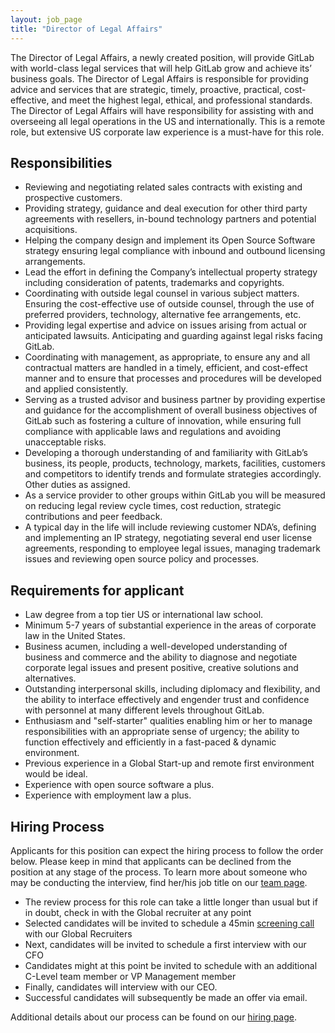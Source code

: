 ```yaml
---
layout: job_page
title: "Director of Legal Affairs"
---
```


The Director of Legal Affairs, a newly created position, will provide GitLab with world-class legal services that will help GitLab grow and achieve its’ business goals. The Director of Legal Affairs is responsible for providing advice and services that are strategic, timely, proactive, practical, cost-effective, and meet the highest legal, ethical, and professional standards. The Director of Legal Affairs will have responsibility for assisting with and overseeing all legal operations in the US and internationally. This is a remote role, but extensive US corporate law experience is a must-have for this role. 

## Responsibilities

- Reviewing and negotiating related sales contracts with existing and prospective customers.  
- Providing strategy, guidance and deal execution for other third party agreements with resellers, in-bound technology partners and potential acquisitions.
- Helping the company design and implement its Open Source Software strategy ensuring legal compliance with inbound and outbound licensing arrangements.
- Lead the effort in defining the Company’s intellectual property strategy including consideration of patents, trademarks and copyrights.
- Coordinating with outside legal counsel in various subject matters. Ensuring the cost-effective use of outside counsel, through the use of preferred providers, technology, alternative fee arrangements, etc.
- Providing legal expertise and advice on issues arising from actual or anticipated lawsuits. Anticipating and guarding against legal risks facing GitLab. 
- Coordinating with management, as appropriate, to ensure any and all contractual matters are handled in a timely, efficient, and cost-effect manner and to ensure that processes and procedures will be developed and applied consistently.
- Serving as a trusted advisor and business partner by providing expertise and guidance for the accomplishment of overall business objectives of GitLab such as fostering a culture of innovation, while ensuring full compliance with applicable laws and regulations and avoiding unacceptable risks. 
- Developing a thorough understanding of and familiarity with GitLab’s business, its people, products, technology, markets, facilities, customers and competitors to identify trends and formulate strategies accordingly. Other duties as assigned.
- As a service provider to other groups within GitLab you will be measured on reducing legal review cycle times, cost reduction, strategic contributions and peer feedback.
- A typical day in the life will include reviewing customer NDA’s, defining and implementing an IP strategy, negotiating several end user license agreements, responding to employee legal issues, managing trademark issues and reviewing open source policy and processes.

## Requirements for applicant

- Law degree from a top tier US or international law school.
- Minimum 5-7 years of substantial experience in the areas of corporate law in the United States.
- Business acumen, including a well-developed understanding of business and commerce and the ability to diagnose and negotiate corporate legal issues and present positive, creative solutions and alternatives.
- Outstanding interpersonal skills, including diplomacy and flexibility, and the ability to interface effectively and engender trust and confidence with personnel at many different levels throughout GitLab. 
- Enthusiasm and "self-starter" qualities enabling him or her to manage responsibilities with an appropriate sense of urgency; the ability to function effectively and efficiently in a fast-paced & dynamic environment. 
- Previous experience in a Global Start-up and remote first environment would be ideal.
- Experience with open source software a plus.
- Experience with employment law a plus.


## Hiring Process


Applicants for this position can expect the hiring process to follow the order below. Please keep in mind that applicants can be declined from the position at any stage of the process. To learn more about someone who may be conducting the interview, find her/his job title on our [team page](/team).


* The review process for this role can take a little longer than usual but if in doubt, check in with the Global recruiter at any point
* Selected candidates will be invited to schedule a 45min [screening call](/handbook/hiring/#screening-call) with our Global Recruiters
* Next, candidates will be invited to schedule a first interview with our CFO
* Candidates might at this point be invited to schedule with an additional C-Level team member or VP Management member
* Finally, candidates will interview with our CEO.
* Successful candidates will subsequently be made an offer via email.


Additional details about our process can be found on our [hiring page](/handbook/hiring).